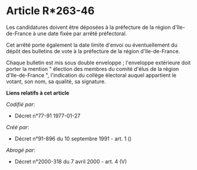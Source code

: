 # Article R*263-46

Les candidatures doivent être déposées à la préfecture de la région d'Ile-de-France à une date fixée par arrêté préfectoral.

Cet arrêté porte également la date limite d'envoi ou éventuellement du dépôt des bulletins de vote à la préfecture de la
région d'Ile-de-France.

Chaque bulletin est mis sous double enveloppe ; l'enveloppe extérieure doit porter la mention " élection des membres du
comité d'élus de la région d'Ile-de-France ", l'indication du collège électoral auquel appartient le votant, son nom, sa
qualité, sa signature.

**Liens relatifs à cet article**

_Codifié par_:

  - Décret n°77-91 1977-01-27

_Créé par_:

  - Décret n°91-896 du 10 septembre 1991 - art. 1 ()

_Abrogé par_:

  - Décret n°2000-318 du 7 avril 2000 - art. 4 (V)
